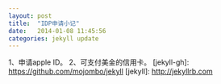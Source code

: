 ```yaml
---
layout: post
title:  "IDP申请小记"
date:   2014-01-08 11:45:56
categories: jekyll update
---
```

1、申请apple ID。
2、可支付美金的信用卡。
[jekyll-gh]: https://github.com/mojombo/jekyll
[jekyll]:    http://jekyllrb.com
